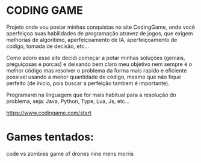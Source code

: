 # CODING GAME

Projeto onde vou postar minhas conquistas no site CodingGame, onde você aperfeiçoa suas habilidades de programação atravez de jogos, que exigem melhorias de algoritimo, aperfeiçoamento de IA, aperfeiçoamento de codigo, tomada de decisão, etc...

Como adoro esse site decidi começar a potar minhas soluções (geniais, preguiçosas e porcas) e deixando bem claro meu objetivo nem sempre é o melhor código mas resolver o problema da forma mais rapido e eficiente possivel usando a menor quantidade de código, mesmo que não fique perfeito (de inicio, pois buscar a perfeição tambem é importante).

Programarei na linguagem que for mais habitual para a resolução do problema, seja: Java, Python, Type, Lua, Js, etc...

https://www.codingame.com/start

# Games tentados:

code vs zombies
game of drones
nine mens morris
